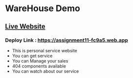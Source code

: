 ﻿# WareHouse Demo

## [Live Website](https://assignment11-fc9a5.web.app)

### Deploy Link : https://assignment11-fc9a5.web.app

- This is personal service website
- You can get service
- You can Manage your sales
- 404 components available
- You can watch about our service
